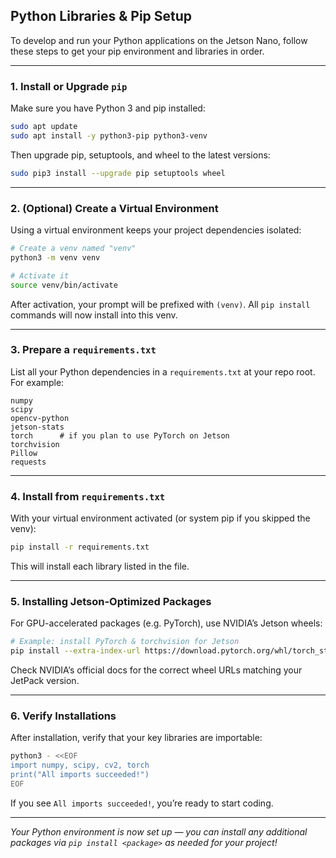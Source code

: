 
## Python Libraries & Pip Setup

To develop and run your Python applications on the Jetson Nano, follow these steps to get your pip environment and libraries in order.

---

### 1. Install or Upgrade `pip`

Make sure you have Python 3 and pip installed:

```bash
sudo apt update
sudo apt install -y python3-pip python3-venv
````

Then upgrade pip, setuptools, and wheel to the latest versions:

```bash
sudo pip3 install --upgrade pip setuptools wheel
```

---

### 2. (Optional) Create a Virtual Environment

Using a virtual environment keeps your project dependencies isolated:

```bash
# Create a venv named "venv"
python3 -m venv venv

# Activate it
source venv/bin/activate
```

After activation, your prompt will be prefixed with `(venv)`. All `pip install` commands will now install into this venv.

---

### 3. Prepare a `requirements.txt`

List all your Python dependencies in a `requirements.txt` at your repo root. For example:

```text
numpy
scipy
opencv-python
jetson-stats
torch      # if you plan to use PyTorch on Jetson
torchvision
Pillow
requests
```

---

### 4. Install from `requirements.txt`

With your virtual environment activated (or system pip if you skipped the venv):

```bash
pip install -r requirements.txt
```

This will install each library listed in the file.

---

### 5. Installing Jetson-Optimized Packages

For GPU-accelerated packages (e.g. PyTorch), use NVIDIA’s Jetson wheels:

```bash
# Example: install PyTorch & torchvision for Jetson
pip install --extra-index-url https://download.pytorch.org/whl/torch_stable.html torch torchvision
```

Check NVIDIA’s official docs for the correct wheel URLs matching your JetPack version.

---

### 6. Verify Installations

After installation, verify that your key libraries are importable:

```bash
python3 - <<EOF
import numpy, scipy, cv2, torch
print("All imports succeeded!")
EOF
```

If you see `All imports succeeded!`, you’re ready to start coding.

---

*Your Python environment is now set up — you can install any additional packages via `pip install <package>` as needed for your project!*

```
```
